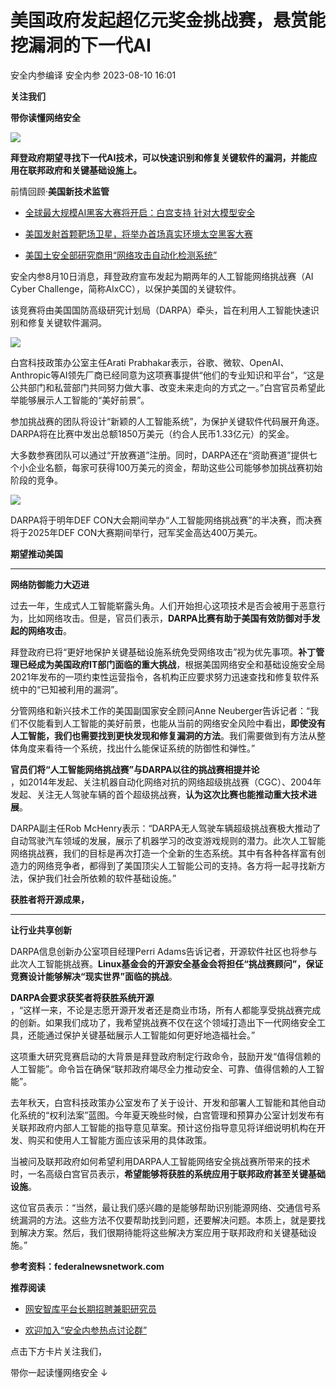 #  美国政府发起超亿元奖金挑战赛，悬赏能挖漏洞的下一代AI   
安全内参编译  安全内参   2023-08-10 16:01  
  
**关注我们**  
  
  
**带你读懂网络安全**  
  
  
![](https://mmbiz.qpic.cn/sz_mmbiz_png/FzZb53e8g7uibEaZvqichKqiarbsz009AO641J4026yZEYhMUK6GDvYgBJ4AqBkncHa6DqphgsFFMfKiajRIX6aobQ/640?wx_fmt=png "")  
  
  
**拜登政府期望寻找下一代AI技术，可以快速识别和修复关键软件的漏洞，并能应用在联邦政府和关键基础设施上。**  
  
前情回顾·**美国新技术监管**  
- [全球最大规模AI黑客大赛将开启：白宫支持 针对大模型安全](http://mp.weixin.qq.com/s?__biz=MzI4NDY2MDMwMw==&mid=2247508597&idx=1&sn=d61c53dcc03f97d6ad43960d97b2732a&chksm=ebfae555dc8d6c43c78263dec5ac0b4b8c2de5bff52c1ba13aa48bae7b00ab8f2776be6577f8&scene=21#wechat_redirect)  
  
  
- [美国发射首颗靶场卫星，将举办首场真实环境太空黑客大赛](http://mp.weixin.qq.com/s?__biz=MzI4NDY2MDMwMw==&mid=2247508794&idx=1&sn=72d9437530158d25838ba4de904abec6&chksm=ebfae41adc8d6d0c15556f4675843fa93069b70e2c3811bc17dea970f75858ce9a298f01c644&scene=21#wechat_redirect)  
  
  
- [美国土安全部研究商用“网络攻击自动化检测系统”](http://mp.weixin.qq.com/s?__biz=MzI4NDY2MDMwMw==&mid=2247507271&idx=1&sn=3d0d0ae9da315527c1a69eb76b3c2885&chksm=ebfa9a67dc8d1371b29c329fe270c010cfcf958f413bfb758d6b93bf720b496d97d92befe18c&scene=21#wechat_redirect)  
  
  
  
  
安全内参8月10日消息，拜登政府宣布发起为期两年的人工智能网络挑战赛（AI Cyber Challenge，简称AIxCC），以保护美国的关键软件。  
  
该竞赛将由美国国防高级研究计划局（DARPA）牵头，旨在利用人工智能快速识别和修复关键软件漏洞。  
  
![](https://mmbiz.qpic.cn/sz_mmbiz_png/FzZb53e8g7uibEaZvqichKqiarbsz009AO6MM35HhBdwc3TdwxpzQsuEhB5yvOFhWlAorE6ubee4hjgKs7fKC5X3g/640?wx_fmt=png "")  
  
白宫科技政策办公室主任Arati Prabhakar表示，谷歌、微软、OpenAI、Anthropic等AI领先厂商已经同意为这项赛事提供“他们的专业知识和平台”，“这是公共部门和私营部门共同努力做大事、改变未来走向的方式之一。”白宫官员希望此举能够展示人工智能的“美好前景”。  
  
  
参加挑战赛的团队将设计“新颖的人工智能系统”，为保护关键软件代码展开角逐。DARPA将在比赛中发出总额1850万美元（约合人民币1.33亿元）的奖金。  
  
大多数参赛团队可以通过“开放赛道”注册。同时，DARPA还在“资助赛道”提供七个小企业名额，每家可获得100万美元的资金，帮助这些公司能够参加挑战赛初始阶段的竞争。  
  
![](https://mmbiz.qpic.cn/sz_mmbiz_jpg/FzZb53e8g7uibEaZvqichKqiarbsz009AO6mPrwBc1RjFADVUcWWNeuU3fEOdwezQJKDTdB05NEBppFUnDBZf5OVA/640?wx_fmt=jpeg "")  
  
DARPA将于明年DEF CON大会期间举办“人工智能网络挑战赛”的半决赛，而决赛将于2025年DEF CON大赛期间举行，冠军奖金高达400万美元。  
  
  
  
**期望推动美国**  
  
****  
**网络防御能力大迈进**  
  
  
  
过去一年，生成式人工智能崭露头角。人们开始担心这项技术是否会被用于恶意行为，比如网络攻击。但是，官员们表示，**DARPA比赛有助于美国有效防御对手发起的网络攻击**。  
  
拜登政府已将“更好地保护关键基础设施系统免受网络攻击”视为优先事项。**补丁管理已经成为美国政府IT部门面临的重大挑战**，根据美国网络安全和基础设施安全局2021年发布的一项约束性运营指令，各机构正应要求努力迅速查找和修复软件系统中的“已知被利用的漏洞”。  
  
分管网络和新兴技术工作的美国副国家安全顾问Anne Neuberger告诉记者：“我们不仅能看到人工智能的美好前景，也能从当前的网络安全风险中看出，**即使没有人工智能，我们也需要找到更快发现和修复漏洞的方法**。我们需要做到有方法从整体角度来看待一个系统，找出什么能保证系统的防御性和弹性。”  
  
**官员们将“人工智能网络挑战赛”与DARPA以往的挑战赛相提并论**  
，如2014年发起、关注机器自动化网络对抗的网络超级挑战赛（CGC）、2004年发起、关注无人驾驶车辆的首个超级挑战赛，**认为这次比赛也能推动重大技术进展**。  
  
DARPA副主任Rob McHenry表示：“DARPA无人驾驶车辆超级挑战赛极大推动了自动驾驶汽车领域的发展，展示了机器学习的改变游戏规则的潜力。此次人工智能网络挑战赛，我们的目标是再次打造一个全新的生态系统。其中有各种各样富有创造力的网络竞争者，都得到了美国顶尖人工智能公司的支持。各方将一起寻找新方法，保护我们社会所依赖的软件基础设施。”  
  
  
**获胜者将开源成果，**  
  
****  
**让行业共享创新**  
  
  
  
DARPA信息创新办公室项目经理Perri Adams告诉记者，开源软件社区也将参与此次人工智能挑战赛。**Linux基金会的开源安全基金会将担任“挑战赛顾问”，保证竞赛设计能够解决“现实世界”面临的挑战**。  
  
**DARPA会要求获奖者将获胜系统开源**  
，“这样一来，不论是志愿开源开发者还是商业市场，所有人都能享受挑战赛完成的创新。如果我们成功了，我希望挑战赛不仅在这个领域打造出下一代网络安全工具，还能通过保护关键基础展示人工智能如何更好地造福社会。”  
  
这项重大研究竞赛启动的大背景是拜登政府制定行政命令，鼓励开发“值得信赖的人工智能”。命令旨在确保“联邦政府竭尽全力推动安全、可靠、值得信赖的人工智能”。  
  
去年秋天，白宫科技政策办公室发布了关于设计、开发和部署人工智能和其他自动化系统的“权利法案”蓝图。今年夏天晚些时候，白宫管理和预算办公室计划发布有关联邦政府内部人工智能的指导意见草案。预计这份指导意见将详细说明机构在开发、购买和使用人工智能方面应该采用的具体政策。  
  
当被问及联邦政府如何希望利用DARPA人工智能网络安全挑战赛所带来的技术时，一名高级白宫官员表示，**希望能够将获胜的系统应用于联邦政府甚至关键基础设施**。  
  
这位官员表示：“当然，最让我们感兴趣的是能够帮助识别能源网络、交通信号系统漏洞的方法。这些方法不仅要帮助找到问题，还要解决问题。本质上，就是要找到解决方案。然后，我们很期待能将这些解决方案应用于联邦政府和关键基础设施。”  
  
  
**参考资料：federalnewsnetwork.com**  
  
  
**推荐阅读**  
- [网安智库平台长期招聘兼职研究员](http://mp.weixin.qq.com/s?__biz=MzI4NDY2MDMwMw==&mid=2247499450&idx=2&sn=2da3ca2e0b4d4f9f56ea7f7579afc378&chksm=ebfab99adc8d308c3ba6e7a74bd41beadf39f1b0e38a39f7235db4c305c06caa49ff63a0cc1d&scene=21#wechat_redirect)  
  
  
- [欢迎加入“安全内参热点讨论群”](https://mp.weixin.qq.com/s?__biz=MzI4NDY2MDMwMw==&mid=2247501251&idx=1&sn=8b6ebecbe80c1c72317948494f87b489&chksm=ebfa82e3dc8d0bf595d039e75b446e14ab96bf63cf8ffc5d553b58248dde3424fb18e6947440&token=525430415&lang=zh_CN&scene=21#wechat_redirect)  
  
  
  
  
  
  
  
点击下方卡片关注我们，  
  
带你一起读懂网络安全 ↓  
  
  
  
  
